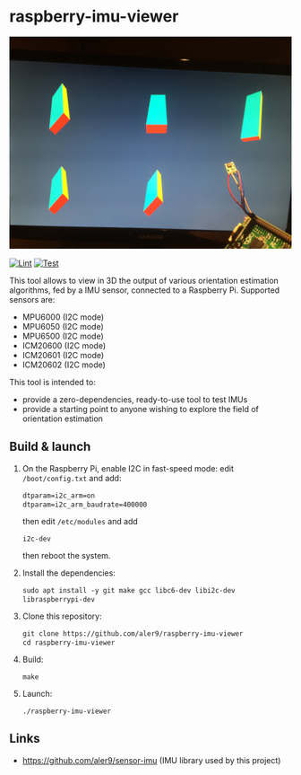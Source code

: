 
# raspberry-imu-viewer

![](front.jpg)

[![Lint](https://github.com/aler9/raspberry-imu-viewer/workflows/lint/badge.svg)](https://github.com/aler9/raspberry-imu-viewer/actions?query=workflow:lint)
[![Test](https://github.com/aler9/raspberry-imu-viewer/workflows/test/badge.svg)](https://github.com/aler9/raspberry-imu-viewer/actions?query=workflow:test)

This tool allows to view in 3D the output of various orientation estimation algorithms, fed by a IMU sensor, connected to a Raspberry Pi. Supported sensors are:

* MPU6000 (I2C mode)
* MPU6050 (I2C mode)
* MPU6500 (I2C mode)
* ICM20600 (I2C mode)
* ICM20601 (I2C mode)
* ICM20602 (I2C mode)

This tool is intended to:

* provide a zero-dependencies, ready-to-use tool to test IMUs
* provide a starting point to anyone wishing to explore the field of orientation estimation

## Build & launch

1. On the Raspberry Pi, enable I2C in fast-speed mode: edit `/boot/config.txt` and add:

   ```
   dtparam=i2c_arm=on
   dtparam=i2c_arm_baudrate=400000
   ```

   then edit `/etc/modules` and add

   ```
   i2c-dev
   ```

   then reboot the system.

2. Install the dependencies:

   ```
   sudo apt install -y git make gcc libc6-dev libi2c-dev libraspberrypi-dev
   ```

3. Clone this repository:

   ```
   git clone https://github.com/aler9/raspberry-imu-viewer
   cd raspberry-imu-viewer
   ```

4. Build:

   ```
   make
   ```

5. Launch:

   ```
   ./raspberry-imu-viewer
   ```

## Links

* https://github.com/aler9/sensor-imu (IMU library used by this project)
